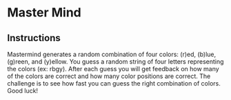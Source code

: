 # Master Mind

## Instructions

Mastermind generates a random combination of four colors: (r)ed, (b)lue,
(g)reen, and (y)ellow. You guess a random string of four letters representing
the colors (ex: rbgy). After each guess you will get feedback on how many of the
colors are correct and how many color positions are correct. The challenge is
to see how fast you can guess the right combination of colors. Good luck!
